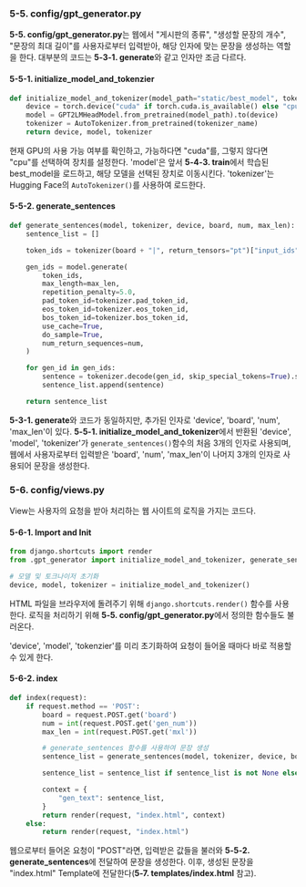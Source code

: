 ### 5-5. config/gpt_generator.py

**5-5. config/gpt_generator.py**는 웹에서 "게시판의 종류", "생성할 문장의 개수", "문장의 최대 길이"를 사용자로부터 입력받아, 해당 인자에 맞는 문장을 생성하는 역할을 한다. 대부분의 코드는 **5-3-1. generate**와 같고 인자만 조금 다르다.

#### 5-5-1. initialize_model_and_tokenzier
```python
def initialize_model_and_tokenizer(model_path="static/best_model", tokenizer_name="skt/kogpt2-base-v2"):
    device = torch.device("cuda" if torch.cuda.is_available() else "cpu")
    model = GPT2LMHeadModel.from_pretrained(model_path).to(device)
    tokenizer = AutoTokenizer.from_pretrained(tokenizer_name)
    return device, model, tokenizer
```
현재 GPU의 사용 가능 여부를 확인하고, 가능하다면 "cuda"를, 그렇지 않다면 "cpu"를 선택하여 장치를 설정한다. 'model'은 앞서 **5-4-3. train**에서 학습된 best_model을 로드하고, 해당 모델을 선택된 장치로 이동시킨다. 'tokenizer'는 Hugging Face의 `AutoTokenizer()`를 사용하여 로드한다.

#### 5-5-2. generate_sentences
```python
def generate_sentences(model, tokenizer, device, board, num, max_len):
    sentence_list = []

    token_ids = tokenizer(board + "|", return_tensors="pt")["input_ids"].to(device)

    gen_ids = model.generate(
        token_ids,
        max_length=max_len,
        repetition_penalty=5.0,
        pad_token_id=tokenizer.pad_token_id,
        eos_token_id=tokenizer.eos_token_id,
        bos_token_id=tokenizer.bos_token_id,
        use_cache=True,
        do_sample=True,
        num_return_sequences=num,
    )

    for gen_id in gen_ids:
        sentence = tokenizer.decode(gen_id, skip_special_tokens=True).split("|", 1)[-1].strip()
        sentence_list.append(sentence)

    return sentence_list
```
**5-3-1. generate**와 코드가 동일하지만, 추가된 인자로 'device', 'board', 'num', 'max_len'이 있다. **5-5-1. initialize_model_and_tokenizer**에서 반환된 'device', 'model', 'tokenizer'가 `generate_sentences()`함수의 처음 3개의 인자로 사용되며, 웹에서 사용자로부터 입력받은 'board', 'num', 'max_len'이 나머지 3개의 인자로 사용되어 문장을 생성한다.

### 5-6. config/views.py

View는 사용자의 요청을 받아 처리하는 웹 사이트의 로직을 가지는 코드다.

#### 5-6-1. Import and Init
```python
from django.shortcuts import render
from .gpt_generator import initialize_model_and_tokenizer, generate_sentences

# 모델 및 토크나이저 초기화
device, model, tokenizer = initialize_model_and_tokenizer()
```
HTML 파일을 브라우저에 돌려주기 위해 `django.shortcuts.render()` 함수를 사용한다. 로직을 처리하기 위해 **5-5. config/gpt_generator.py**에서 정의한 함수들도 불러온다.

'device', 'model', 'tokenzier'를 미리 초기화하여 요청이 들어올 때마다 바로 적용할 수 있게 한다.

#### 5-6-2. index
```python
def index(request):
    if request.method == 'POST':
        board = request.POST.get('board')
        num = int(request.POST.get('gen_num'))
        max_len = int(request.POST.get('mxl'))

        # generate_sentences 함수를 사용하여 문장 생성
        sentence_list = generate_sentences(model, tokenizer, device, board, num, max_len)

        sentence_list = sentence_list if sentence_list is not None else []

        context = {
            "gen_text": sentence_list,
        }
        return render(request, "index.html", context)
    else:
        return render(request, "index.html")

```
웹으로부터 들어온 요청이 "POST"라면, 입력받은 값들을 불러와 **5-5-2. generate_sentences**에 전달하여 문장을 생성한다. 이후, 생성된 문장을 "index.html" Template에 전달한다(**5-7. templates/index.html** 참고).
